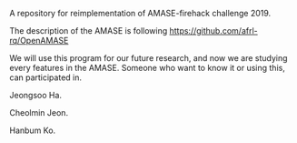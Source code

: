 A repository for reimplementation of AMASE-firehack challenge 2019.

The description of the AMASE is following <https://github.com/afrl-rq/OpenAMASE>



We will use this program for our future research, and now we are studying every features in the AMASE. Someone who want to know it or using this, can participated in.



Jeongsoo Ha.

Cheolmin Jeon.

Hanbum Ko.
